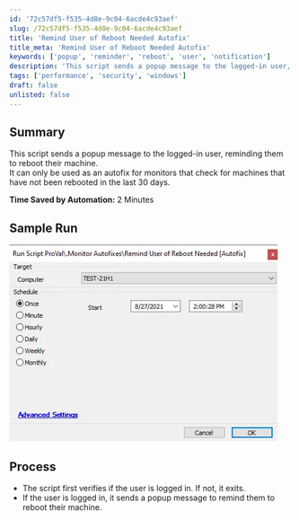 ```yaml
---
id: '72c57df5-f535-4d8e-9c04-6acde4c93aef'
slug: /72c57df5-f535-4d8e-9c04-6acde4c93aef
title: 'Remind User of Reboot Needed Autofix'
title_meta: 'Remind User of Reboot Needed Autofix'
keywords: ['popup', 'reminder', 'reboot', 'user', 'notification']
description: 'This script sends a popup message to the logged-in user, reminding them to reboot their machine if it has not been rebooted in the last 30 days. It is ideal for monitors that check machine uptime and require user action to maintain performance.'
tags: ['performance', 'security', 'windows']
draft: false
unlisted: false
---
```


## Summary

This script sends a popup message to the logged-in user, reminding them to reboot their machine.  
It can only be used as an autofix for monitors that check for machines that have not been rebooted in the last 30 days.  

**Time Saved by Automation:** 2 Minutes

## Sample Run

![Sample Run](../../../static/img/docs/72c57df5-f535-4d8e-9c04-6acde4c93aef/image_1.webp)

## Process

- The script first verifies if the user is logged in. If not, it exits.
- If the user is logged in, it sends a popup message to remind them to reboot their machine.
